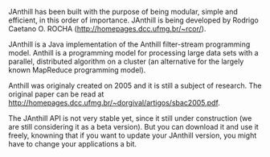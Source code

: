 JAnthill has been built with the purpose of being modular, simple and efficient, in this order of importance.
JAnthill is being developed by Rodrigo Caetano O. ROCHA (http://homepages.dcc.ufmg.br/~rcor/).

JAnthill is a Java implementation of the Anthill filter-stream programming model.
Anthill is a programming model for processing large data sets with a parallel, distributed algorithm on a cluster (an alternative for the largely known MapReduce programming model).

Anthill was originaly created on 2005 and it is still a subject of research.
The original paper can be read at http://homepages.dcc.ufmg.br/~dorgival/artigos/sbac2005.pdf.

The JAnthill API is not very stable yet, since it still under construction (we are still considering it as a beta version).
But you can download it and use it freely, knowning that if you want to update your JAnthill version, you might have to change your applications a bit.


